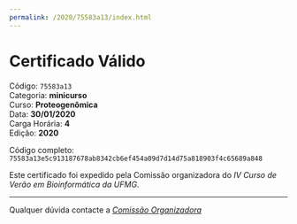 ```yaml
---
permalink: /2020/75583a13/index.html
---
```


# Certificado Válido

Código: `75583a13`<br>
Categoria: **minicurso**<br>
Curso: **Proteogenômica**<br>
Data: **30/01/2020**<br>
Carga Horária: **4**<br>
Edição: **2020**<br>


Código completo: `75583a13e5c913187678ab8342cb6ef454a09d7d14d75a818903f4c65689a848`


Este certificado foi expedido pela Comissão organizadora do *IV Curso de Verão em Bioinformática da UFMG*.

----

Qualquer dúvida contacte a [_Comissão Organizadora_](<mailto:cursobioinfoufmg@gmail.com$subject=[Certificados]>)


